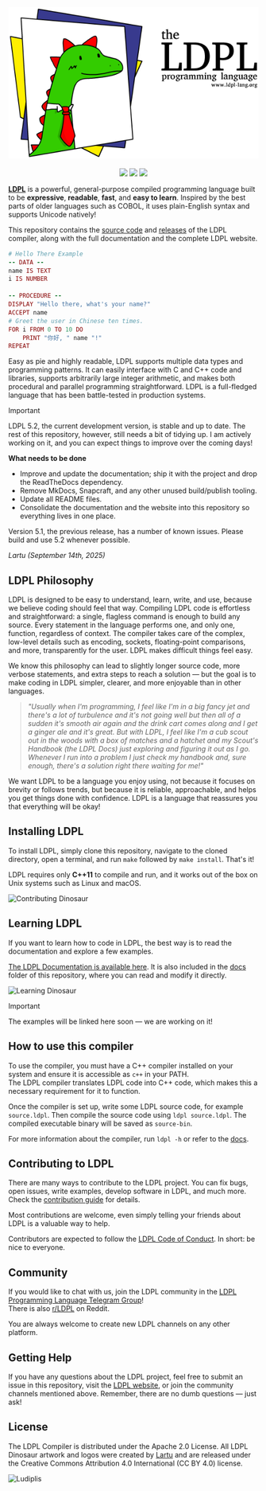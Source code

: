 
<p align="center">
  <img src="https://github.com/Lartu/ldpl/blob/master/images/ldpl-4.0-logo-white-stroke.png">
  <br><br>
  <img src="https://img.shields.io/badge/last_release-5.1.0_'Groovy_Gualicho'-green.svg">
  <img src="https://img.shields.io/badge/license-Apache_2.0-orange">
  <!--<img src="https://github.com/Lartu/ldpl/actions/workflows/clang-format-check.yml/badge.svg">-->
  <a href="t.me/ldpllang"><img src="https://img.shields.io/badge/-LDPL_on_Telegram-red?color=blue&logo=telegram&logoColor=white"></a>
</p>

[**LDPL**](https://www.ldpl-lang.org/) is a powerful, general-purpose compiled programming language built
to be **expressive**, **readable**, **fast**, and **easy to learn**. Inspired by the best parts of older languages such as COBOL,
it uses plain-English syntax and supports Unicode natively!

This repository contains the [source code](https://github.com/Lartu/ldpl/tree/master/src)
and [releases](https://github.com/Lartu/ldpl/releases) of the LDPL compiler, along with
the full documentation and the complete LDPL website.

```ruby
# Hello There Example
-- DATA --
name IS TEXT
i IS NUMBER
  
-- PROCEDURE --
DISPLAY "Hello there, what's your name?"
ACCEPT name
# Greet the user in Chinese ten times.
FOR i FROM 0 TO 10 DO
    PRINT "你好, " name "!"
REPEAT
```

Easy as pie and highly readable, LDPL supports multiple data types and programming patterns.
It can easily interface with C and C++ code and libraries, supports arbitrarily large integer arithmetic,
and makes both procedural and parallel programming straightforward.
LDPL is a full-fledged language that has been battle-tested in production systems.

> [!IMPORTANT]
> LDPL 5.2, the current development version, is stable and up to date. The rest of this repository, however, still needs a bit of tidying up.
> I am actively working on it, and you can expect things to improve over the coming days!
>
> **What needs to be done**
> - Improve and update the documentation; ship it with the project and drop the ReadTheDocs dependency.
> - Remove MkDocs, Snapcraft, and any other unused build/publish tooling.
> - Update all README files.
> - Consolidate the documentation and the website into this repository so everything lives in one place.
>
> Version 5.1, the previous release, has a number of known issues. Please build and use 5.2 whenever possible.
> 
> _Lartu (September 14th, 2025)_

## LDPL Philosophy

LDPL is designed to be easy to understand, learn, write, and use, because we believe coding should feel that way.
Compiling LDPL code is effortless and straightforward: a single, flagless command is enough to build any source.
Every statement in the language performs one, and only one, function, regardless of context.
The compiler takes care of the complex, low-level details such as encoding, sockets, floating-point comparisons, and more, transparently for the user.
LDPL makes difficult things feel easy.

We know this philosophy can lead to slightly longer source code, more verbose statements, and extra steps to reach a solution — but the goal is to make coding in LDPL simpler, clearer, and more enjoyable than in other languages.

>*"Usually when I'm programming, I feel like I'm in a big fancy jet and there's a lot of turbulence and it's not going well but then all of a sudden it's smooth air again and the drink cart comes along and I get a ginger ale and it's great. But with LDPL, I feel like I'm a cub scout out in the woods with a box of matches and a hatchet and my Scout's Handbook (the LDPL Docs) just exploring and figuring it out as I go. Whenever I run into a problem I just check my handbook and, sure enough, there's a solution right there waiting for me!"*

We want LDPL to be a language you enjoy using, not because it focuses on brevity or follows trends, but because it is reliable, approachable, and helps you get things done with confidence.
LDPL is a language that reassures you that everything will be okay!

## Installing LDPL

To install LDPL, simply clone this repository, navigate to the cloned directory, open a terminal, and run `make` followed by `make install`. That's it! 

LDPL requires only **C++11** to compile and run, and it works out of the box on Unix systems such as Linux and macOS.

![Contributing Dinosaur](https://github.com/Lartu/ldpl/blob/master/images/tutorial-logo.png)

## Learning LDPL

If you want to learn how to code in LDPL, the best way is to read the documentation and explore a few examples.

[The LDPL Documentation is available here](https://docs.ldpl-lang.org/).
It is also included in the [docs](docs) folder of this repository, where you can read and modify it directly.

![Learning Dinosaur](https://github.com/Lartu/ldpl/blob/master/images/reference-logo.png)

> [!IMPORTANT]
> The examples will be linked here soon — we are working on it!

## How to use this compiler

To use the compiler, you must have a C++ compiler installed on your system and ensure it is accessible as `c++` in your PATH.  
The LDPL compiler translates LDPL code into C++ code, which makes this a necessary requirement for it to function.

Once the compiler is set up, write some LDPL source code, for example `source.ldpl`.
Then compile the source code using `ldpl source.ldpl`.
The compiled executable binary will be saved as `source-bin`.

For more information about the compiler, run `ldpl -h` or refer to the [docs](https://docs.ldpl-lang.org/#the-ldpl-compiler).

## Contributing to LDPL

There are many ways to contribute to the LDPL project.
You can fix bugs, open issues, write examples, develop software in LDPL, and much more.
Check the [contribution guide](https://www.ldpl-lang.org/contribute.html) for details.

Most contributions are welcome, even simply telling your friends about LDPL is a valuable way to help.

Contributors are expected to follow the [LDPL Code of Conduct](https://www.ldpl-lang.org/conduct.html).
In short: be nice to everyone.

## Community

If you would like to chat with us, join the LDPL community in the [LDPL Programming Language Telegram Group](https://t.me/ldpllang)!  
There is also [r/LDPL](https://reddit.com/r/LDPL) on Reddit.  

You are always welcome to create new LDPL channels on any other platform.

## Getting Help

If you have any questions about the LDPL project, feel free to submit an issue in this repository, visit the [LDPL website](https://www.ldpl-lang.org), or join the community channels mentioned above.
Remember, there are no dumb questions — just ask!

## License

The LDPL Compiler is distributed under the Apache 2.0 License.
All LDPL Dinosaur artwork and logos were created by [Lartu](https://github.com/Lartu) and are released under the Creative Commons Attribution 4.0 International (CC BY 4.0) license.

![Ludiplis](https://github.com/Lartu/ldpl/blob/master/images/ldplsaur.png)
